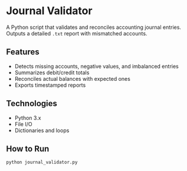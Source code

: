 # Journal Validator

A Python script that validates and reconciles accounting journal entries.  
Outputs a detailed `.txt` report with mismatched accounts.

## Features
- Detects missing accounts, negative values, and imbalanced entries
- Summarizes debit/credit totals
- Reconciles actual balances with expected ones
- Exports timestamped reports

## Technologies
- Python 3.x
- File I/O
- Dictionaries and loops

## How to Run

```bash
python journal_validator.py
